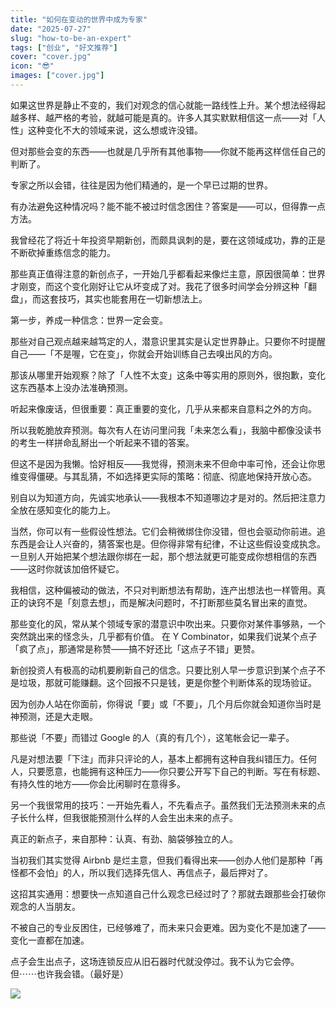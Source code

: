 ```yaml
---
title: "如何在变动的世界中成为专家"
date: "2025-07-27"
slug: "how-to-be-an-expert"
tags: ["创业", "好文推荐"]
cover: "cover.jpg"
icon: "😎"
images: ["cover.jpg"]
---
```

如果这世界是静止不变的，我们对观念的信心就能一路线性上升。某个想法经得起越多样、越严格的考验，就越可能是真的。许多人其实默默相信这一点——对「人性」这种变化不大的领域来说，这么想或许没错。



但对那些会变的东西——也就是几乎所有其他事物——你就不能再这样信任自己的判断了。



专家之所以会错，往往是因为他们精通的，是一个早已过期的世界。



有办法避免这种情况吗？能不能不被过时信念困住？答案是——可以，但得靠一点方法。



我曾经花了将近十年投资早期新创，而颇具讽刺的是，要在这领域成功，靠的正是不断砍掉重练信念的能力。



那些真正值得注意的新创点子，一开始几乎都看起来像烂主意，原因很简单：世界才刚变，而这个变化刚好让它从坏变成了对。我花了很多时间学会分辨这种「翻盘」，而这套技巧，其实也能套用在一切新想法上。



第一步，养成一种信念：世界一定会变。



那些对自己观点越来越笃定的人，潜意识里其实是认定世界静止。只要你不时提醒自己——「不是喔，它在变」，你就会开始训练自己去嗅出风的方向。



那该从哪里开始观察？除了「人性不太变」这条中等实用的原则外，很抱歉，变化这东西基本上没办法准确预测。



听起来像废话，但很重要：真正重要的变化，几乎从来都来自意料之外的方向。



所以我乾脆放弃预测。每次有人在访问里问我「未来怎么看」，我脑中都像没读书的考生一样拼命乱掰出一个听起来不错的答案。



但这不是因为我懒。恰好相反——我觉得，预测未来不但命中率可怜，还会让你思维变得僵硬。与其乱猜，不如选择更实际的策略：彻底、彻底地保持开放心态。



别自以为知道方向，先诚实地承认——我根本不知道哪边才是对的。然后把注意力全放在感知变化的能力上。



当然，你可以有一些假设性想法。它们会稍微绑住你没错，但也会驱动你前进。追东西是会让人兴奋的，猜答案也是。但你得非常有纪律，不让这些假设变成执念。
一旦别人开始把某个想法跟你绑在一起，那个想法就更可能变成你想相信的东西——这时你就该加倍怀疑它。



我相信，这种偏被动的做法，不只对判断想法有帮助，连产出想法也一样管用。真正的诀窍不是「刻意去想」，而是解决问题时，不打断那些莫名冒出来的直觉。



那些变化的风，常从某个领域专家的潜意识中吹出来。只要你对某件事够熟，一个突然跳出来的怪念头，几乎都有价值。
在 Y Combinator，如果我们说某个点子「疯了点」，那通常是称赞——搞不好还比「这点子不错」更赞。



新创投资人有极高的动机要刷新自己的信念。只要比别人早一步意识到某个点子不是垃圾，那就可能赚翻。这个回报不只是钱，更是你整个判断体系的现场验证。



因为创办人站在你面前，你得说「要」或「不要」，几个月后你就会知道你当时是神预测，还是大走眼。



那些说「不要」而错过 Google 的人（真的有几个），这笔帐会记一辈子。



凡是对想法要「下注」而非只评论的人，基本上都拥有这种自我纠错压力。任何人，只要愿意，也能拥有这种压力——你只要公开写下自己的判断。写在有标题、有持久性的地方——你会比闲聊时在意得多。



另一个我很常用的技巧：一开始先看人，不先看点子。虽然我们无法预测未来的点子长什么样，但我很能预测什么样的人会生出未来的点子。



真正的新点子，来自那种：认真、有劲、脑袋够独立的人。



当初我们其实觉得 Airbnb 是烂主意，但我们看得出来——创办人他们是那种「再怪都不会怕」的人，所以我们选择先信人、再信点子，最后押对了。



这招其实通用：想要快一点知道自己什么观念已经过时了？那就去跟那些会打破你观念的人当朋友。



不被自己的专业反困住，已经够难了，而未来只会更难。因为变化不是加速了——变化一直都在加速。



点子会生出点子，这场连锁反应从旧石器时代就没停过。我不认为它会停。
但⋯⋯也许我会错。（最好是）




![](https://prod-files-secure.s3.us-west-2.amazonaws.com/112d0858-5090-4d34-a606-b75eb8d65fd2/46476355-9cf3-4e99-9b7a-3531bc426380/1000202064.png?X-Amz-Algorithm=AWS4-HMAC-SHA256&X-Amz-Content-Sha256=UNSIGNED-PAYLOAD&X-Amz-Credential=ASIAZI2LB466XAHLRGKT%2F20250926%2Fus-west-2%2Fs3%2Faws4_request&X-Amz-Date=20250926T041527Z&X-Amz-Expires=3600&X-Amz-Security-Token=IQoJb3JpZ2luX2VjEPz%2F%2F%2F%2F%2F%2F%2F%2F%2F%2FwEaCXVzLXdlc3QtMiJGMEQCIF8RzYq%2BBHIUeHJO8y9KPQZOjhU%2Bw%2BLp25egBHzXoUJPAiAr%2BPp5AriYrWmZiyGUmaUiO8WLiK02ZsZgdjByt7br4SqIBAiF%2F%2F%2F%2F%2F%2F%2F%2F%2F%2F8BEAAaDDYzNzQyMzE4MzgwNSIM976xq4yYntrZi5SzKtwDnc4pik6hss5HYac9I9nTB4qrZjzgqzbA9bfSugH%2F%2FP3%2BKGGK6lSpa6eQR8YF%2FU2llm2mJqVFUZ3%2FkJ2EYiO7itgpgiI9T4PvOAF2bnGjXzc9NlCjXvGZSiCsdQKfPi8HpdHe1b%2F4C2gRRcfJX1cqAQrjd3Qor5F2byUd23Bo%2FCorPqrKSzu0RTJdio9H9%2BuCTbCv%2FyjJbhdXtxaCNuZOMES%2BOflaQSAw4oAqRqLynVwNKvcBuBGZrKVrThDfStYj%2FBuOE4cKJQWjRR%2FqWY6g9ckYPamL0Hw7Aqfq%2BS6UA0BJtVk1T5XNUq53OUo0OvjCopS1ajzGQjNzaD6hXs6pTZBYLdJQdkIi55U9F4%2Bnst1Qc7aq2Hfi584hJyh8GOgWonoQRfCmJQZjlNOcU0VsL1n2enNl3%2FUBE%2BVJnlz0axIryKjTLeznA1ao5bi2bPa1x5MNVGR%2B%2FFH3vD6hZHs2ATW7E2s3BMYcMitSL%2Fiv%2FTrUZOjGowJocTaU5U2j09pT6ZePHPYhEBJQEPlH33VtGW8ExZTw2TczChakYLbiZVEo5f%2F8rWQ%2BSx7kh%2FHdMOg%2BP8jSZoMWxP6vcZE%2Bwmu7goxWQRbXpwuPpnzEZYJ1uHGfiYlatfpCaArycBEw9J3YxgY6pgFBgHfVMNWUldO0C8W8Yeeb4U90vDkzulvw3pHK%2BwHnlNK8Y96oAZ2HQnvOeDKrk1laqHMBEF7EZ7DB8LN7fSGoiVeX1alWGi8GLRIUZpjPVABxWgkPhQDw9UTovUOqR%2BfQA6bFyrL%2BdleBPgJJzkVx6a6eJo5w7bhGRX9cHKC7NOebnr%2BKbrbBD3cMLihM7laZMq%2FQVUXC0W%2F7OxpS7sCA%2Fju2yVXE&X-Amz-Signature=3518e996d29d03b9a718dedf465f95bf1c9b669ef4e074961b87378c96c12a93&X-Amz-SignedHeaders=host&x-amz-checksum-mode=ENABLED&x-id=GetObject)

